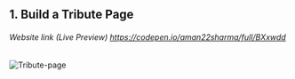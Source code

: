 ## 1. Build a Tribute Page
###### Website link (Live Preview) https://codepen.io/aman22sharma/full/BXxwdd

![Tribute-page](https://user-images.githubusercontent.com/40789486/73194289-fcf08900-4151-11ea-8704-b3c16a769062.png)